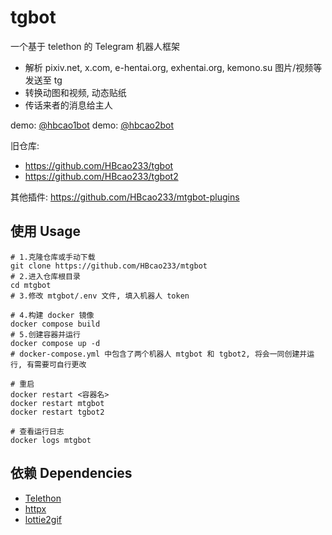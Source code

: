 # tgbot
一个基于 telethon 的 Telegram 机器人框架

* 解析 pixiv.net, x.com, e-hentai.org, exhentai.org, kemono.su 图片/视频等发送至 tg
* 转换动图和视频, 动态贴纸
* 传话来者的消息给主人

demo: [@hbcao1bot](https://t.me/hbcao1bot)
demo: [@hbcao2bot](https://t.me/hbcao2bot)

旧仓库: 
* https://github.com/HBcao233/tgbot
* https://github.com/HBcao233/tgbot2

其他插件: https://github.com/HBcao233/mtgbot-plugins

## 使用 Usage
```
# 1.克隆仓库或手动下载
git clone https://github.com/HBcao233/mtgbot
# 2.进入仓库根目录
cd mtgbot
# 3.修改 mtgbot/.env 文件, 填入机器人 token

# 4.构建 docker 镜像
docker compose build
# 5.创建容器并运行
docker compose up -d
# docker-compose.yml 中包含了两个机器人 mtgbot 和 tgbot2, 将会一同创建并运行, 有需要可自行更改

# 重启
docker restart <容器名>
docker restart mtgbot
docker restart tgbot2

# 查看运行日志
docker logs mtgbot
```

## 依赖 Dependencies
* [Telethon](https://github.com/python-telegram-bot/python-telegram-bot)
* [httpx](https://github.com/encode/httpx)
* [lottie2gif](https://github.com/rroy233/lottie2gif)
